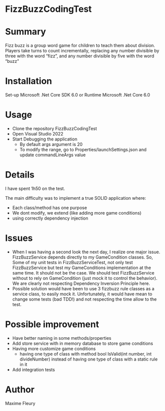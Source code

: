 # FizzBuzzCodingTest


# Summary
Fizz buzz is a group word game for children to teach them about division. Players take turns to count incrementally, replacing any number divisible by three with the word “fizz”, and any number divisible by five with the word “buzz”

# Installation
Set-up Microsoft .Net Core SDK 6.0 or Runtime Microsoft .Net Core 6.0

# Usage
- Clone the repository FizzBuzzCodingTest
- Open Visual Studio 2022
- Start Debugging the application
	- By default args argument is 20
	- To modify the range, go to Properties/launchSettings.json and update commandLineArgs value

# Details
I have spent 1h50 on the test. 

The main difficulty was to implement a true SOLID application where:
- Each class/method has one purpose
- We dont modify, we extend (like adding more game conditions)
- using correctly dependency injection

# Issues
- When I was having a second look the next day, I realize one major issue. FizzBuzzService depends directly to my GameCondition classes. So, Some of my unit tests in FizzBuzzServiceTest, not only test FizzBuzzService but test my GameConditions implementation at the same time. It should not be the case. We should test FizzBuzzService without to rely on GameCondition (just mock it to control the behavior). We are clearly not respecting Dependency Inversion Principle here.
- Possible solution would have been to use 3 fizzbuzz rule classes as a service class, to easily mock it. Unfortunately, it would have mean to change some tests (bad TDD!) and not respecting the time allow to the test.

# Possible improvement
- Have better naming in some methods/properties
- Add store service with in memory database to store game conditions
- Having more customize game conditions 
	- having one type of class with method bool IsValid(int number, int divideNumber) instead of having one type of class with a static rule in it
- Add integration tests

# Author
Maxime Fleury

